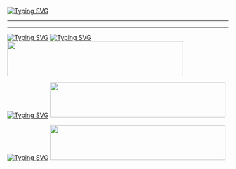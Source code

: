 [![Typing SVG](https://readme-typing-svg.demolab.com?font=Black+Han+Sans&size=100&duration=500&pause=500&color=15485F&background=FFED6083&vCenter=true&multiline=true&repeat=false&random=false&width=1600&height=1600&lines=Intel+%EC%97%A3%EC%A7%80+AI+SW+4%EA%B8%B0+%EC%B4%9D%EC%A0%95%EB%A6%AC+HUB;++;%E3%80%80%E3%80%80%EC%97%BC+%EC%9E%AC+%EC%98%81;+;+;----------------------------------;%E3%80%80%E3%80%80%E3%80%80%E3%80%80%E3%80%80+%EB%AA%A9%E3%80%80%EC%B0%A8;----------------------------------;%E3%80%80;1.++%EC%A0%88%EC%B0%A8%26%EA%B0%9D%EC%B2%B4+%EC%A7%80%ED%96%A5+%ED%94%84%EB%A1%9C%EA%B7%B8%EB%9E%98%EB%B0%8D+%ED%94%84%EB%A1%9C%EC%A0%9D%ED%8A%B8;%E3%80%80;2.++%ED%8E%8C%EC%9B%A8%EC%96%B4+%ED%94%84%EB%A1%9C%EA%B7%B8%EB%9E%98%EB%B0%8D+%ED%94%84%EB%A1%9C%EC%A0%9D%ED%8A%B8+%E3%80%80;%E3%80%80;3.+%EB%B9%84%EC%A0%84%EA%B3%BC+AI+%EB%A8%B8%EC%8B%A0%EB%9F%AC%EB%8B%9D+%ED%94%84%EB%A1%9C%EC%A0%9D%ED%8A%B8)](https://git.io/typing-svg)
************************************************************************************************************************************
************************************************************************************************************************************
[![Typing SVG](https://readme-typing-svg.demolab.com?font=Black+Han+Sans&size=150&duration=300&pause=1000&color=0D1A39&multiline=true&repeat=false&random=false&width=2200&height=200&lines=%EA%B3%BC%EC%A0%95+1.+%EC%A0%88%EC%B0%A8%26%EA%B0%9D%EC%B2%B4%EC%A7%80%ED%96%A5+%ED%94%84%EB%A1%9C%EA%B7%B8%EB%9E%98%EB%B0%8D)](https://git.io/typing-svg)
[![Typing SVG](https://readme-typing-svg.demolab.com?font=Black+Han+Sans&size=80&duration=300&pause=1000&repeat=false&random=false&width=2000&height=200&lines=%E3%80%80;%E3%80%80%E3%80%801.+GrayScaleImageProcessing+by+C)](https://git.io/typing-svg)
[<img src="https://img.shields.io/badge/GrayScaleProcessing-A30701.svg?style=for-the-badge&logo=c&logoColor=white" width="400" height="80">](https://github.com/wodud6423/IoTIntelAISWC/tree/main/%EA%B0%9D%EC%B2%B4%26%EC%A0%88%EC%B0%A8%EC%A7%80%ED%96%A5%ED%94%84%EB%A1%9C%EA%B7%B8%EB%9E%98%EB%B0%8D/ColorScaleProcessing_Ver2.0_%EC%97%BC%EC%9E%AC%EC%98%81)

[![Typing SVG](https://readme-typing-svg.demolab.com?font=Black+Han+Sans&size=80&duration=300&pause=1000&repeat=false&random=false&width=2000&height=200&lines=%E3%80%80;%E3%80%80%E3%80%802.+GrayScaleImageProcessing+by+Python)](https://git.io/typing-svg)
[<img src="https://img.shields.io/badge/GrayScaleProcessing_SpinOff-231F20.svg?style=for-the-badge&logo=Python&logoColor=white" width="400" height="80">](https://github.com/wodud6423/IoTIntelAISWC/tree/main/%EA%B0%9D%EC%B2%B4%26%EC%A0%88%EC%B0%A8%EC%A7%80%ED%96%A5%ED%94%84%EB%A1%9C%EA%B7%B8%EB%9E%98%EB%B0%8D/GrayScaleImageProcessing_Ver1.0_SpinOff_%EC%97%BC%EC%9E%AC%EC%98%81)

[![Typing SVG](https://readme-typing-svg.demolab.com?font=Black+Han+Sans&size=80&duration=300&pause=1000&repeat=false&random=false&width=2000&height=200&lines=%E3%80%80;%E3%80%80%E3%80%803.+ColorScaleImageProcessing+by+C%2B%2B)](https://git.io/typing-svg)
[<img src="https://img.shields.io/badge/ColorImageProcessing-00599C.svg?style=for-the-badge&logo=cplusplus&logoColor=white" width="400" height="80">](https://github.com/wodud6423/IoTIntelAISWC/tree/main/%EA%B0%9D%EC%B2%B4%26%EC%A0%88%EC%B0%A8%EC%A7%80%ED%96%A5%ED%94%84%EB%A1%9C%EA%B7%B8%EB%9E%98%EB%B0%8D/ColorScaleProcessing_Ver2.0_%EC%97%BC%EC%9E%AC%EC%98%81)
